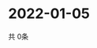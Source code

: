 # 2022-01-05
  共 0条

  <!-- BEGIN -->
  <!-- 最后更新时间Wed Jan 05 2022 18:05:59 GMT+0000 (Coordinated Universal Time) -->
  
  <!-- END -->
  
  